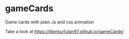 # gameCards
Game cards with plain Js and css animation

Take a look at https://ilkerkurtulan97.github.io/gameCards/
